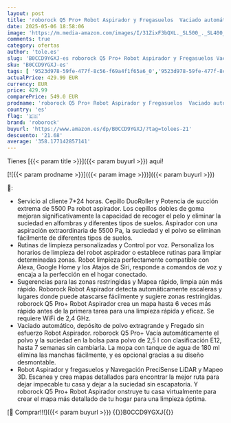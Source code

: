 ```yaml
---
layout: post
title: 'roborock Q5 Pro+ Robot Aspirador y Fregasuelos  Vaciado automático  DuoRoller  5500Pa  2.5L Bolsa para Polvo  Tanque de Agua de 180 ml  Robot Aspirador y Navegación PreciSense LiDAR  App/Alexa Negro'
date: 2025-05-06 18:58:06
image: 'https://m.media-amazon.com/images/I/31ZixF3bQXL._SL500_._SL400_.jpg'
comments: true
category: ofertas
author: 'tole.es'
slug: 'B0CCD9YGXJ-es roborock Q5 Pro+ Robot Aspirador y Fregasuelos Vaciado...'
sku: 'B0CCD9YGXJ-es'
tags: [ '9523d978-59fe-477f-8c56-f69a4f1f65a6_0','9523d978-59fe-477f-8c56-f69a4f1f65a6_6201','9523d978-59fe-477f-8c56-f69a4f1f65a6_6801','Arborist Merchandising Root','Aspiración, limpieza y cuidado de suelo y ventanas','Aspiradoras','CML-Kitchen','Hogar y cocina','Robots aspiradores','Self Service','Special Features Stores','Top Brands Kitchen Cleaning','Top Brands Kitchen Selection','roborock','🇪🇸', ]
actualPrice: 429.99 EUR
currency: EUR
price: 429.99
comparePrice: 549.0 EUR
prodname: 'roborock Q5 Pro+ Robot Aspirador y Fregasuelos  Vaciado automático  DuoRoller  5500Pa  2.5L Bolsa para Polvo  Tanque de Agua de 180 ml  Robot Aspirador y Navegación PreciSense LiDAR  App/Alexa Negro'
country: 'es'
flag: '🇪🇸'
brand: 'roborock'
buyurl: 'https://www.amazon.es/dp/B0CCD9YGXJ/?tag=tolees-21'
descuento: '21.68'
average: '358.177142857141'
---
```


Tienes [{{< param title >}}]({{< param buyurl >}}) aqui!

[![{{< param prodname >}}]({{< param image >}})]({{< param buyurl >}})

🔎:

- Servicio al cliente 7*24 horas. Cepillo DuoRoller y Potencia de succión extrema de 5500 Pa robot aspirador. Los cepillos dobles de goma mejoran significativamente la capacidad de recoger el pelo y eliminar la suciedad en alfombras y diferentes tipos de suelos. Aspirador con una aspiración extraordinaria de 5500 Pa, la suciedad y el polvo se eliminan fácilmente de diferentes tipos de suelos.
- Rutinas de limpieza personalizadas y Control por voz. Personaliza los horarios de limpieza del robot aspirador o establece rutinas para limpiar determinadas zonas. Robot limpieza perfectamente compatible con Alexa, Google Home y los Atajos de Siri, responde a comandos de voz y encaja a la perfección en el hogar conectado.
- Sugerencias para las zonas restringidas y Mapea rápido, limpia aún más rápido. Roborock Robot Aspirador detecta automáticamente escaleras y lugares donde puede atascarse fácilmente y sugiere zonas restringidas. roborock Q5 Pro+ Robot Aspirador crea un mapa hasta 6 veces más rápido antes de la primera tarea para una limpieza rápida y eficaz. Se requiere WiFi de 2,4 GHz.
- Vaciado automático, depósito de polvo extragrande y Fregado sin esfuerzo Robot Aspirador. roborock Q5 Pro+ Vacía automáticamente el polvo y la suciedad en la bolsa para polvo de 2,5 l con clasificación E12, hasta 7 semanas sin cambiarla. La mopa con tanque de agua de 180 ml elimina las manchas fácilmente, y es opcional gracias a su diseño desmontable.
- Robot Aspirador y fregasuelos y Navegación PreciSense LiDAR y Mapeo 3D. Escanea y crea mapas detallados para encontrar la mejor ruta para dejar impecable tu casa y dejar a la suciedad sin escapatoria. Y roborock Q5 Pro+ Robot Aspirador onstruye tu casa virtualmente para crear el mapa más detallado de tu hogar para una limpieza óptima.

[🛒 Comprar!!!]({{< param buyurl >}})
{{<world>}}B0CCD9YGXJ{{</world>}}
